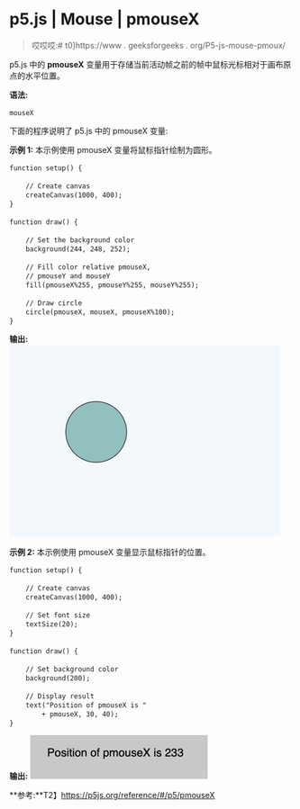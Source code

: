 # p5.js | Mouse | pmouseX

> 哎哎哎:# t0]https://www . geeksforgeeks . org/P5-js-mouse-pmoux/

p5.js 中的 **pmouseX** 变量用于存储当前活动帧之前的帧中鼠标光标相对于画布原点的水平位置。

**语法:**

```
mouseX
```

下面的程序说明了 p5.js 中的 pmouseX 变量:

**示例 1:** 本示例使用 pmouseX 变量将鼠标指针绘制为圆形。

```
function setup() {

    // Create canvas
    createCanvas(1000, 400);
}

function draw() {

    // Set the background color
    background(244, 248, 252);

    // Fill color relative pmouseX,
    // pmouseY and mouseY
    fill(pmouseX%255, pmouseY%255, mouseY%255);

    // Draw circle 
    circle(pmouseX, mouseX, pmouseX%100);
}
```

**输出:**
![](img/bb53ba7a80191a553ec40fce2853f41e.png)

**示例 2:** 本示例使用 pmouseX 变量显示鼠标指针的位置。

```
function setup() {

    // Create canvas
    createCanvas(1000, 400);

    // Set font size
    textSize(20);
}

function draw() {

    // Set background color
    background(200);

    // Display result
    text("Position of pmouseX is "
        + pmouseX, 30, 40);
}
```

**输出:**
![](img/90cfe1b5a5fba89458ac56030748d9b4.png)

**参考:**T2】https://p5js.org/reference/#/p5/pmouseX